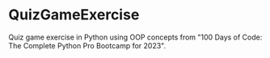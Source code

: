 # QuizGameExercise
Quiz game exercise in Python using OOP concepts from "100 Days of Code: The Complete Python Pro Bootcamp for 2023".

